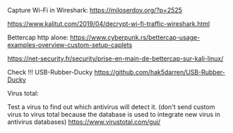 Capture Wi-Fi in Wireshark:
https://miloserdov.org/?p=2525

https://www.kalitut.com/2019/04/decrypt-wi-fi-traffic-wireshark.html

Bettercap http alone:
https://www.cyberpunk.rs/bettercap-usage-examples-overview-custom-setup-caplets

https://net-security.fr/security/prise-en-main-de-bettercap-sur-kali-linux/

Check !!! USB-Rubber-Ducky
https://github.com/hak5darren/USB-Rubber-Ducky

Virus total:

Test a virus to find out which antivirus will detect it. (don't send custom virus to virus total because the database is used to integrate new virus in antivirus databases)
https://www.virustotal.com/gui/